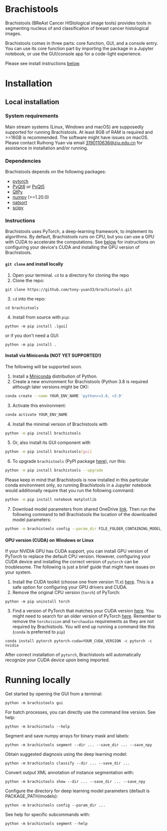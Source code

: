 # Brachistools

Brachistools (BReAst Cancer HIStological image tools) provides tools in segmenting nucleus of and classification of breast cancer histological images.

Brachistools comes in three parts: core function, GUI, and a console entry. You can use its core function part by importing the package in a Jupyter notebook, or use the GUI/console app for a code-light experience.

Please see install instructions [below](README.md/#Installation).

# Installation

## Local installation

### System requirements

Main stream systems (Linux, Windows and macOS) are supposedly supported for running Brachistools. At least 8GB of RAM is required and >=16GB is recommended. The software might have issues on macOS. Please contact Ruihong Yuan via email 3190110636@zju.edu.cn for assistance in installation and/or running.

### Dependencies
Brachistools depends on the following packages:
- [pytorch](https://pytorch.org/)
- [PyQt6](http://pyqt.sourceforge.net/Docs/PyQt6/) or [PyQt5](http://pyqt.sourceforge.net/Docs/PyQt5/)
- [QtPy](https://pypi.org/project/QtPy/)
- [numpy](http://www.numpy.org/) (>=1.20.0)
- [natsort](https://natsort.readthedocs.io/en/master/)
- [scipy](https://www.scipy.org/)

### Instructions

Brachistools uses PyTorch, a deep-learning framework, to implement its algorithms. By default, Brachistools runs on CPU, but you can use a GPU with CUDA to accelerate the computations. See [below](README.md#gpu-version-cuda-on-windows-or-linux) for instructions on configuring your device's CUDA and installing the GPU version of Brachistools.

#### `git clone` and install locally

1. Open your terminal. `cd` to a directory for cloning the repo
2. Clone the repo:
```shell
git clone https://github.com/tony-yuan33/brachistools.git
```
3. `cd` into the repo:
```shell
cd brachistools
```
4. Install from source with `pip`:
```shell
python -m pip install .[gui]
```
or if you don't need a GUI:
```shell
python -m pip install .
```

#### Install via Miniconda (NOT YET SUPPORTED!)

The following will be supported soon.

1. Install a [Miniconda](https://docs.conda.io/projects/miniconda/en/latest/) distribution of Python.
2. Create a new environment for Brachistools (Python 3.8 is required although later versions might be OK):
```sh
conda create --name YOUR_ENV_NAME 'python>=3.8, <3.9'
```
3. Activate this environment:
```sh
conda activate YOUR_ENV_NAME
```
4. Install the minimal version of Brachistools with
```sh
python -m pip install brachistools
```
5. Or, also install its GUI component with
```sh
python -m pip install brachistools[gui]
```
6. To upgrade `brachistools` (PyPI package [here](https://pypi.org/project/brachistools)), run this:
```sh
python -m pip install brachistools --upgrade
```

Please keep in mind that Brachistools is now installed in this particular conda environment only, so running Brachistools in a Jupyter notebook would additionally require that you run the following command:
```sh
python -m pip install notebook matplotlib
```
7. Download model parameters from shared OneDrive [link](TBD). Then run the following command to tell Brachistools the location of the downloaded model parameters:
```sh
python -m brachistools config --param_dir FILE_FOLDER_CONTAINING_MODEL_PARAMS
```

#### GPU version (CUDA) on Windows or Linux

If your NVIDIA GPU has CUDA support, you can install GPU version of PyTorch to replace the default CPU version. However, configuring your CUDA device and installing the correct version of `pytorch` can be troublesome. The following is just a brief guide that might have issues on your system.

1. Install the CUDA toolkit (choose one from version 11.x) [here](https://developer.nvidia.com/cuda-toolkit-archive). This is a safe option for configuring your GPU drivers and CUDA.
2. Remove the original CPU version (`torch`) of PyTorch:
```shell
python -m pip uninstall torch
```
3. Find a version of PyTorch that matches your CUDA version [here](https://pytorch.org/get-started/locally/). You might need to search for an older version of PyTorch [here](https://pytorch.org/get-started/previous-versions/). Remember to remove the `torchvision` and `torchaudio` requirements as they are not required by Brachistools. You will end up running a command like this (`conda` is preferred to `pip`)
```shell
conda install pytorch pytorch-cuda=YOUR_CUDA_VERSION -c pytorch -c nvidia
```

After correct installation of `pytorch`, Brachistools will automatically recognize your CUDA device upon being imported.

# Running locally

Get started by opening the GUI from a terminal:
```shell
python -m brachistools gui
```

For batch processes, you can directly use the command line version. See help:
```shell
python -m brachistools --help
```

Segment and save numpy arrays for binary mask and labels:
```shell
python -m brachistools segment --dir ... --save_dir ... --save_npy
```

Obtain suggested diagnosis using the deep learning model:
```shell
python -m brachistools classify --dir ... --save_dir ...
```

Convert output XML annotation of instance segmentation with:
```shell
python -m brachistools show --dir ... --save_dir ... --save_npy
```

Configure the directory for deep learning model parameters (default is PACKAGE_PATH/models):
```shell
python -m brachistools config --param_dir ...
```

See help for specific subcommands with:
```shell
python -m brachistools segment --help
```
